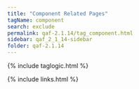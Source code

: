 ```yaml
---
title: "Component Related Pages"
tagName: component
search: exclude
permalink: qaf-2.1.14/tag_component.html
sidebar: qaf_2_1_14-sidebar
folder: qaf-2.1.14
---
```

{% include taglogic.html %}

{% include links.html %}
